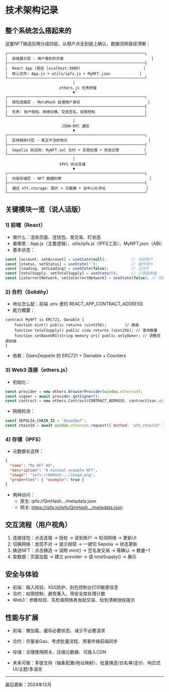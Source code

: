 # 技术架构记录

## 整个系统怎么搭起来的

这套NFT铸造应用分成四层，从用户点击到链上确认，数据流转路径清晰：

```
┌─────────────────────────────────────────────────────────────┐
│  前端展示层 - 用户看到的页面                                       │
├─────────────────────────────────────────────────────────────┤
│  React App (跑在 localhost:3000)                            │
│  核心文件: App.js + utils/ipfs.js + MyNFT.json             │
└─────────────────────────────────────────────────────────────┘
                              │
                        ethers.js 负责桥接
                              ▼
┌─────────────────────────────────────────────────────────────┐
│  钱包连接层 - MetaMask 处理用户身份                              │
├─────────────────────────────────────────────────────────────┤
│  负责: 账户授权、网络切换、交易签名、权限控制                      │
└─────────────────────────────────────────────────────────────┘
                              │
                         JSON-RPC 通信
                              ▼
┌─────────────────────────────────────────────────────────────┐
│  区块链执行层 - 真正干活的地方                                    │
├─────────────────────────────────────────────────────────────┤
│  Sepolia 测试网: MyNFT.sol 合约 + 交易处理 + 状态记录           │
└─────────────────────────────────────────────────────────────┘
                              │
                        IPFS 协议存储
                              ▼
┌─────────────────────────────────────────────────────────────┐
│  内容存储层 - NFT 数据的家                                       │
├─────────────────────────────────────────────────────────────┤
│  通过 nft.storage: 图片 + 元数据 + 去中心化寻址                  │
└─────────────────────────────────────────────────────────────┘
```

## 关键模块一览（说人话版）

### 1) 前端（React）
- 做什么：渲染页面、连钱包、发交易、盯状态
- 看哪里：App.js（主要逻辑）、utils/ipfs.js（IPFS工具）、MyNFT.json（ABI）
- 基本状态：
```javascript
const [account, setAccount] = useState(null);           // 当前账户
const [status, setStatus] = useState('');               // 操作提示
const [loading, setLoading] = useState(false);          // 正在忙
const [totalSupply, setTotalSupply] = useState(0);      // 已铸造数量
const [isCorrectNetwork, setIsCorrectNetwork] = useState(false); // 网络是否正确
```

### 2) 合约（Solidity）
- 地址怎么配：前端 .env 里的 REACT_APP_CONTRACT_ADDRESS
- 能力概要：
```solidity
contract MyNFT is ERC721, Ownable {
    function mint() public returns (uint256);        // 铸造
    function totalSupply() public view returns (uint256); // 查询数量
    function setBaseURI(string memory uri) public onlyOwner; // 调整资源前缀
}
```
- 依赖：OpenZeppelin 的 ERC721 + Ownable + Counters

### 3) Web3 连接（ethers.js）
- 初始化：
```javascript
const provider = new ethers.BrowserProvider(window.ethereum);
const signer = await provider.getSigner();
const contract = new ethers.Contract(CONTRACT_ADDRESS, contractJson.abi, signer);
```
- 网络检测：
```javascript
const SEPOLIA_CHAIN_ID = '0xaa36a7';
const chainId = await window.ethereum.request({ method: 'eth_chainId' });
```

### 4) 存储（IPFS）
- 元数据长这样：
```json
{
  "name": "My NFT #0",
  "description": "A minimal example NFT",
  "image": "ipfs://QmHash.../image.png",
  "properties": { "example": true }
}
```
- 两种访问：
  - 原生: ipfs://QmHash.../metadata.json
  - 网关: https://ipfs.io/ipfs/QmHash.../metadata.json

## 交互流程（用户视角）

1) 连接钱包：点击连接 → 授权 → 读到账户 → 检测网络 → 更新UI
2) 切换网络：发现不对 → 提示按钮 → 一键切 Sepolia → 状态更新
3) 铸造NFT：点击铸造 → 调用 mint() → 签名发交易 → 等确认 → 数量+1
4) 查数据：页面加载 → 建立 provider → 调 totalSupply() → 展示

## 安全与体验

- 前端：输入校验、XSS防护、别在控制台打印敏感信息
- 合约：权限控制、避免重入、用安全库处理计数
- Web3：参数校验、先检查网络再发起交易、给到清晰授权提示

## 性能与扩展

- 前端：懒加载、缓存必要状态、减少不必要请求
- 合约：尽量省Gas、考虑批量流程、用事件做前端同步
- 存储：合理使用网关、压缩元数据、可接入CDN

- 未来可做：多链支持（抽象配置/地址映射）、批量铸造/白名单/定价、响应式UI/主题/多语言

---

最后更新：2024年12月
